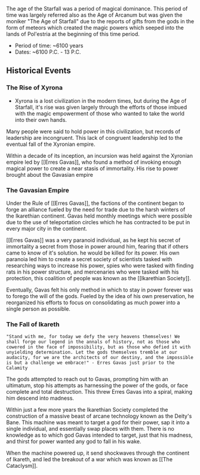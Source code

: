 The age of the Starfall was a period of magical dominance. This period of time was largely referred also as the Age of Arcanum but was given the moniker "The Age of Starfall" due to the reports of gifts from the gods in the form of meteors which created the magic powers which seeped into the lands of Pol'estria at the beginning of this time period.

- Period of time: ~6100 years
- Dates: ~6100 P.C. - 13 P.C.

## Historical Events
### The Rise of Xyrona
- Xyrona is a lost civilization in the modern times, but during the Age of Starfall, it's rise was given largely through the efforts of those imbued with the magic empowerment of those who wanted to take the world into their own hands.

Many people were said to hold power in this civilization, but records of leadership are incongruent. This lack of congruent leadership led to the eventual fall of the Xyronian empire.

Within a decade of its inception, an incursion was held against the Xyronian empire led by [[Erres Gavas]], who found a method of invoking enough magical power to create a near stasis of immortality. His rise to power brought about the Gavasian empire

### The Gavasian Empire
Under the Rule of [[Erres Gavas]], the factions of the continent began to forge an alliance fueled by the need for trade due to the harsh winters of the Ikarethian continent. Gavas held monthly meetings which were possible due to the use of teleportation circles which he has contracted to be put in every major city in the continent.

[[Erres Gavas]] was a very paranoid individual, as he kept his secret of immortality a secret from those in power around him, fearing that if others came to know of it's solution. he would be killed for its power. His own paranoia led him to create a secret society of scientists tasked with researching ways to increase his power, spies who were tasked with finding rats in his power structure, and mercenaries who were tasked with his protection, this coalition of people was known as the [[Ikarethian Society]].

Eventually, Gavas felt his only method in which to stay in power forever was to forego the will of the gods. Fueled by the idea of his own preservation, he reorganized his efforts to focus on consolidating as much power into a single person as possible.
### The Fall of Ikareth
	"Stand with me, for today we defy the very heavens themselves! We shall forge our legend in the annals of history, not as those who cowered in the face of impossibility, but as those who defied it with unyielding determination. Let the gods themselves tremble at our audacity, for we are the architects of our destiny, and the impossible is but a challenge we embrace!" - Erres Gavas just prior to the Calamity

The gods attempted to reach out to Gavas, prompting him with an ultimatum, stop his attempts as harnessing the power of the gods, or face complete and total destruction. This threw Erres Gavas into a spiral, making him descend into madness.

Within just a few more years the Ikarethian Society completed the construction of a massive beast of arcane technology known as the Deity's Bane. This machine was meant to target a god for their power, sap it into a single individual, and essentially swap places with them. There is no knowledge as to which god Gavas intended to target, just that his madness, and thirst for power wanted any god to fall in his wake.

When the machine powered up, it send shockwaves through the continent of Ikareth, and led the breakout of a war which was known as [[The Cataclysm]].
